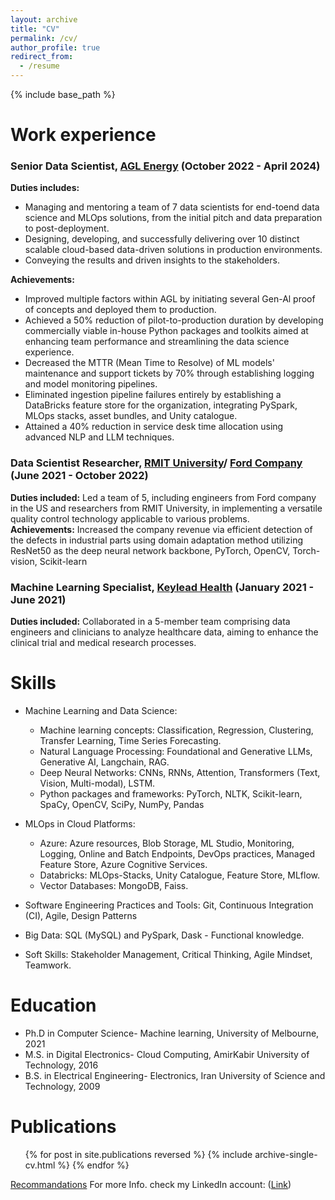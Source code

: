 ```yaml
---
layout: archive
title: "CV"
permalink: /cv/
author_profile: true
redirect_from:
  - /resume
---
```


{% include base_path %}

Work experience
======
### Senior Data Scientist, [AGL Energy](https://www.agl.com.au/about-agl) (October 2022 - April 2024)

**Duties includes:**
  * Managing and mentoring a team of 7 data scientists for end-toend data science and MLOps solutions, from the initial pitch and data preparation to post-deployment.
  * Designing, developing, and successfully delivering over 10 distinct scalable cloud-based data-driven solutions in production environments. 
  * Conveying the results and driven insights to the stakeholders.

**Achievements:**
  * Improved multiple factors within AGL by initiating several Gen-Al proof of concepts and deployed them to production.
  * Achieved a 50% reduction of pilot-to-production duration by developing commercially viable in-house Python packages and toolkits aimed at enhancing team performance and streamlining the data science experience.
  * Decreased the MTTR (Mean Time to Resolve) of ML models' maintenance and support tickets by 70% through establishing logging and model monitoring pipelines.
  * Eliminated ingestion pipeline failures entirely by establishing a DataBricks feature store for the organization, integrating PySpark, MLOps stacks, asset bundles, and Unity catalogue.<br>
  * Attained a 40% reduction in service desk time allocation using advanced NLP and LLM techniques.


### Data Scientist Researcher, [RMIT University](https://www.rmit.edu.au/)/ [Ford Company](https://www.ford.com/) (June 2021 - October 2022)  

**Duties included:** Led a team of 5, including engineers from Ford company in the US and researchers from RMIT  University, in implementing a versatile quality control technology applicable to various problems. <br>
**Achievements:** Increased the company revenue via efficient detection of the defects in industrial parts using domain adaptation method utilizing ResNet50 as the deep neural network backbone, PyTorch, OpenCV, Torch-vision, Scikit-learn


### Machine Learning Specialist, [Keylead Health](https://keyleadhealth.com) (January 2021 - June 2021)
**Duties included:** Collaborated in a 5-member team comprising data engineers and clinicians to analyze healthcare data, aiming to enhance the clinical trial and medical research processes.

  
Skills
======
* Machine Learning and Data Science:
  * Machine learning concepts: Classification, Regression, Clustering, Transfer Learning, Time Series Forecasting.
  * Natural Language Processing: Foundational and Generative LLMs, Generative AI, Langchain, RAG.
  * Deep Neural Networks: CNNs, RNNs, Attention, Transformers (Text, Vision, Multi-modal), LSTM.
  * Python packages and frameworks: PyTorch, NLTK, Scikit-learn, SpaCy, OpenCV, SciPy, NumPy, Pandas

* MLOps in Cloud Platforms:
  *	Azure: Azure resources, Blob Storage, ML Studio, Monitoring, Logging, Online and Batch Endpoints, DevOps practices, Managed Feature Store, Azure Cognitive Services.
  * Databricks: MLOps-Stacks, Unity Catalogue, Feature Store, MLflow.
  * Vector Databases: MongoDB, Faiss.

* Software Engineering Practices and Tools: Git, Continuous Integration (CI), Agile, Design Patterns 

* Big Data: SQL (MySQL) and PySpark, Dask - Functional knowledge.

* Soft Skills: Stakeholder Management, Critical Thinking, Agile Mindset, Teamwork.

Education
======
* Ph.D in Computer Science- Machine learning, University of Melbourne, 2021
* M.S. in Digital Electronics- Cloud Computing, AmirKabir University of Technology, 2016
* B.S. in Electrical Engineering- Electronics, Iran University of Science and Technology, 2009

Publications
======
  <ul>{% for post in site.publications reversed %}
    {% include archive-single-cv.html %}
  {% endfor %}</ul>
  
  


[Recommandations](https://www.linkedin.com/in/shima-rashidiiiiiii/details/recommendations/)
For more Info. check my LinkedIn account: ([Link](https://www.linkedin.com/in/shima-rashidiiiiiii/))
